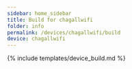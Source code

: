 ```yaml
---
sidebar: home_sidebar
title: Build for chagallwifi
folder: info
permalink: /devices/chagallwifi/build
device: chagallwifi
---
```

{% include templates/device_build.md %}